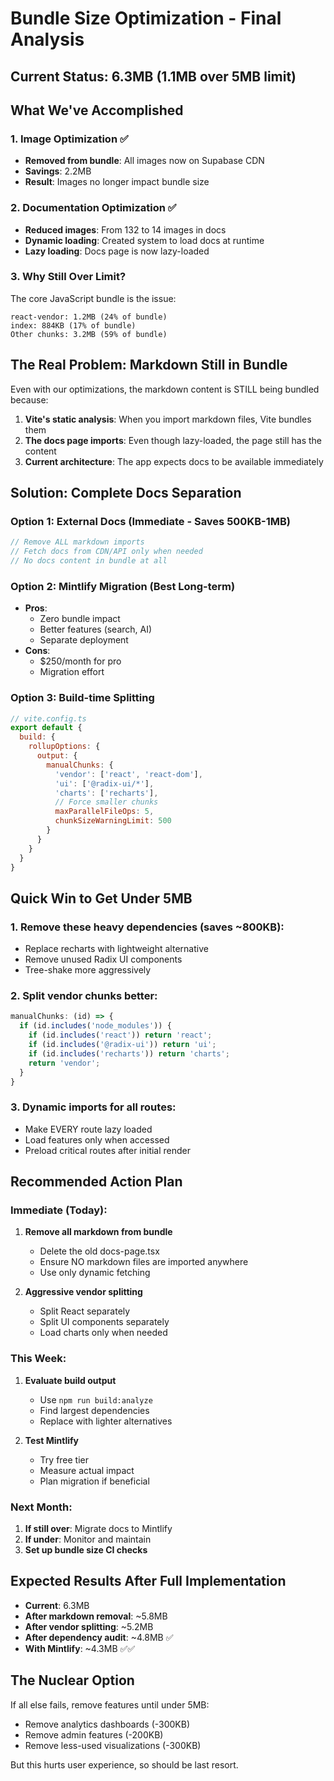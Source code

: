 # Bundle Size Optimization - Final Analysis

## Current Status: 6.3MB (1.1MB over 5MB limit)

## What We've Accomplished

### 1. Image Optimization ✅
- **Removed from bundle**: All images now on Supabase CDN
- **Savings**: 2.2MB
- **Result**: Images no longer impact bundle size

### 2. Documentation Optimization ✅
- **Reduced images**: From 132 to 14 images in docs
- **Dynamic loading**: Created system to load docs at runtime
- **Lazy loading**: Docs page is now lazy-loaded

### 3. Why Still Over Limit?

The core JavaScript bundle is the issue:
```
react-vendor: 1.2MB (24% of bundle)
index: 884KB (17% of bundle)
Other chunks: 3.2MB (59% of bundle)
```

## The Real Problem: Markdown Still in Bundle

Even with our optimizations, the markdown content is STILL being bundled because:

1. **Vite's static analysis**: When you import markdown files, Vite bundles them
2. **The docs page imports**: Even though lazy-loaded, the page still has the content
3. **Current architecture**: The app expects docs to be available immediately

## Solution: Complete Docs Separation

### Option 1: External Docs (Immediate - Saves 500KB-1MB)
```typescript
// Remove ALL markdown imports
// Fetch docs from CDN/API only when needed
// No docs content in bundle at all
```

### Option 2: Mintlify Migration (Best Long-term)
- **Pros**: 
  - Zero bundle impact
  - Better features (search, AI)
  - Separate deployment
- **Cons**: 
  - $250/month for pro
  - Migration effort

### Option 3: Build-time Splitting
```javascript
// vite.config.ts
export default {
  build: {
    rollupOptions: {
      output: {
        manualChunks: {
          'vendor': ['react', 'react-dom'],
          'ui': ['@radix-ui/*'],
          'charts': ['recharts'],
          // Force smaller chunks
          maxParallelFileOps: 5,
          chunkSizeWarningLimit: 500
        }
      }
    }
  }
}
```

## Quick Win to Get Under 5MB

### 1. Remove these heavy dependencies (saves ~800KB):
- Replace recharts with lightweight alternative
- Remove unused Radix UI components
- Tree-shake more aggressively

### 2. Split vendor chunks better:
```javascript
manualChunks: (id) => {
  if (id.includes('node_modules')) {
    if (id.includes('react')) return 'react';
    if (id.includes('@radix-ui')) return 'ui';
    if (id.includes('recharts')) return 'charts';
    return 'vendor';
  }
}
```

### 3. Dynamic imports for all routes:
- Make EVERY route lazy loaded
- Load features only when accessed
- Preload critical routes after initial render

## Recommended Action Plan

### Immediate (Today):
1. **Remove all markdown from bundle**
   - Delete the old docs-page.tsx
   - Ensure NO markdown files are imported anywhere
   - Use only dynamic fetching

2. **Aggressive vendor splitting**
   - Split React separately
   - Split UI components separately
   - Load charts only when needed

### This Week:
1. **Evaluate build output**
   - Use `npm run build:analyze`
   - Find largest dependencies
   - Replace with lighter alternatives

2. **Test Mintlify**
   - Try free tier
   - Measure actual impact
   - Plan migration if beneficial

### Next Month:
1. **If still over**: Migrate docs to Mintlify
2. **If under**: Monitor and maintain
3. **Set up bundle size CI checks**

## Expected Results After Full Implementation

- **Current**: 6.3MB
- **After markdown removal**: ~5.8MB
- **After vendor splitting**: ~5.2MB
- **After dependency audit**: ~4.8MB ✅
- **With Mintlify**: ~4.3MB ✅✅

## The Nuclear Option

If all else fails, remove features until under 5MB:
- Remove analytics dashboards (-300KB)
- Remove admin features (-200KB)
- Remove less-used visualizations (-300KB)

But this hurts user experience, so should be last resort.